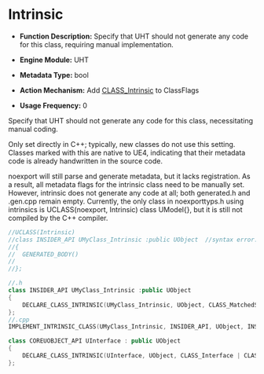 # Intrinsic

- **Function Description:** Specify that UHT should not generate any code for this class, requiring manual implementation.

- **Engine Module:** UHT
- **Metadata Type:** bool
- **Action Mechanism:** Add [CLASS_Intrinsic](../../../Flags/EClassFlags/CLASS_Intrinsic.md) to ClassFlags
- **Usage Frequency:** 0

Specify that UHT should not generate any code for this class, necessitating manual coding.

Only set directly in C++; typically, new classes do not use this setting. Classes marked with this are native to UE4, indicating that their metadata code is already handwritten in the source code.

noexport will still parse and generate metadata, but it lacks registration. As a result, all metadata flags for the intrinsic class need to be manually set. However, intrinsic does not generate any code at all; both generated.h and .gen.cpp remain empty. Currently, the only class in noexporttyps.h using intrinsics is UCLASS(noexport, Intrinsic) class UModel{}, but it is still not compiled by the C++ compiler.

```cpp
//UCLASS(Intrinsic)
//class INSIDER_API UMyClass_Intrinsic :public UObject	//syntax error: missing ';' before '<class-head>'
//{
//	GENERATED_BODY()
//
//};

//.h
class INSIDER_API UMyClass_Intrinsic :public UObject
{
	DECLARE_CLASS_INTRINSIC(UMyClass_Intrinsic, UObject, CLASS_MatchedSerializers, TEXT("/Script/Insider"))
};
//.cpp
IMPLEMENT_INTRINSIC_CLASS(UMyClass_Intrinsic, INSIDER_API, UObject, INSIDER_API, "/Script/Insider", {})

class COREUOBJECT_API UInterface : public UObject
{
	DECLARE_CLASS_INTRINSIC(UInterface, UObject, CLASS_Interface | CLASS_Abstract, TEXT("/Script/CoreUObject"))
};
```